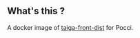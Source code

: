 What's this ?
-------------
A docker image of [taiga-front-dist](https://github.com/xpfriend/taiga-front-dist) for Pocci.
